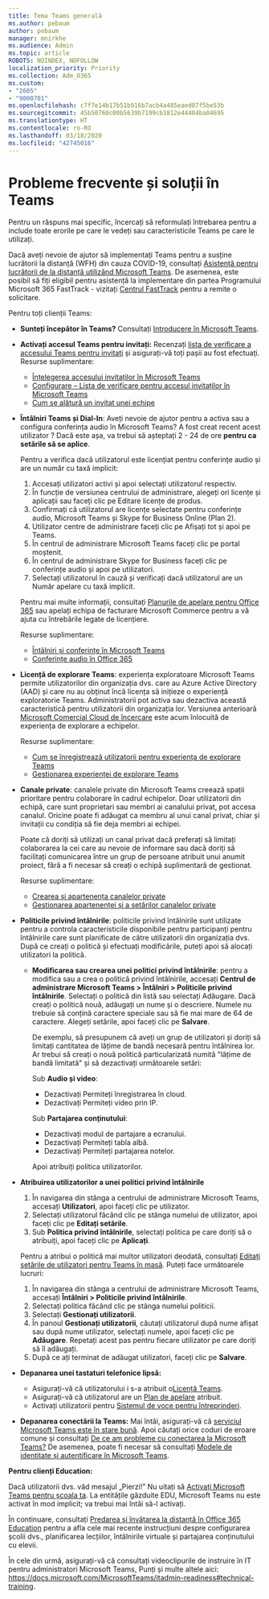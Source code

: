 ```yaml
---
title: Tema Teams generală
ms.author: pebaum
author: pebaum
manager: mnirkhe
ms.audience: Admin
ms.topic: article
ROBOTS: NOINDEX, NOFOLLOW
localization_priority: Priority
ms.collection: Adm_O365
ms.custom:
- "2605"
- "9000701"
ms.openlocfilehash: c7f7e14b17b51b916b7acb4a485eaed07f5be53b
ms.sourcegitcommit: 45b50760c00b5639b7199cb3812e44404ba04695
ms.translationtype: HT
ms.contentlocale: ro-RO
ms.lasthandoff: 03/18/2020
ms.locfileid: "42745016"
---
```

# <a name="teams-common-issues-and-resolutions"></a>Probleme frecvente și soluții în Teams

Pentru un răspuns mai specific, încercați să reformulați întrebarea pentru a include toate erorile pe care le vedeți sau caracteristicile Teams pe care le utilizați.

Dacă aveți nevoie de ajutor să implementați Teams pentru a susține lucrătorii la distanță (WFH) din cauza COVID-19, consultați [Asistență pentru lucrătorii de la distanță utilizând Microsoft Teams](https://docs.microsoft.com/microsoftteams/support-remote-work-with-teams). De asemenea, este posibil să fiți eligibil pentru asistență la implementare din partea Programului Microsoft 365 FastTrack - vizitați [Centrul FastTrack](https://www.microsoft.com/fasttrack) pentru a remite o solicitare.

Pentru toți clienții Teams:

- **Sunteți începător în Teams?** Consultați [Introducere în Microsoft Teams](https://docs.microsoft.com/microsoftteams/get-started-with-teams-quick-start).
- **Activați accesul Teams pentru invitați:** Recenzați [lista de verificare a accesului Teams pentru invitați](https://docs.microsoft.com/microsoftteams/guest-access-checklist) și asigurați-vă toți pașii au fost efectuați. Resurse suplimentare:
    - [Înțelegerea accesului invitaților în Microsoft Teams](https://docs.microsoft.com/microsoftteams/guest-access)
    - [Configurare – Lista de verificare pentru accesul invitaților în Microsoft Teams](https://docs.microsoft.com/microsoftteams/guest-access-checklist)
    - [Cum se alătură un invitat unei echipe](https://docs.microsoft.com/microsoftteams/guest-joins)

- **Întâlniri Teams și Dial-In**: Aveți nevoie de ajutor pentru a activa sau a configura conferința audio în Microsoft Teams? A fost creat recent acest utilizator ? Dacă este așa, va trebui să așteptați 2 - 24 de ore **pentru ca setările să se aplice**. 

    Pentru a verifica dacă utilizatorul este licențiat pentru conferințe audio și are un număr cu taxă implicit:
    1.    Accesați utilizatori activi și apoi selectați utilizatorul respectiv.
    2.    În funcție de versiunea centrului de administrare, alegeți ori licențe și aplicații sau faceți clic pe Editare licențe de produs.
    3.    Confirmați că utilizatorul are licențe selectate pentru conferințe audio, Microsoft Teams și Skype for Business Online (Plan 2).
    4.    Utilizator centre de administrare faceți clic pe Afișați tot și apoi pe Teams.
    5.    În centrul de administrare Microsoft Teams faceți clic pe portal moștenit.
    6.    În centrul de administrare Skype for Business faceți clic pe conferințe audio și apoi pe utilizatori.
    7.    Selectați utilizatorul în cauză și verificați dacă utilizatorul are un Număr apelare cu taxă implicit.
    
    Pentru mai multe informații, consultați [Planurile de apelare pentru Office 365](https://docs.microsoft.com/microsoftteams/calling-plans-for-office-365) sau apelați echipa de facturare Microsoft Commerce pentru a vă ajuta cu întrebările legate de licențiere.

    Resurse suplimentare:

    - [Întâlniri și conferințe în Microsoft Teams](https://docs.microsoft.com/microsoftteams/deploy-meetings-microsoft-teams-landing-page)
    - [Conferințe audio în Office 365](https://docs.microsoft.com/microsoftteams/audio-conferencing-in-office-365)

- **Licență de explorare Teams**: experiența exploratoare Microsoft Teams permite utilizatorilor din organizația dvs. care au Azure Active Directory (AAD) și care nu au obținut încă licența să inițieze o experiență exploratorie Teams. Administratorii pot activa sau dezactiva această caracteristică pentru utilizatorii din organizația lor. Versiunea anterioară [Microsoft Comercial Cloud de încercare](https://docs.microsoft.com/microsoftteams/iw-trial-teams) este acum înlocuită de experiența de explorare a echipelor.

    Resurse suplimentare:

    - [Cum se înregistrează utilizatorii pentru experiența de explorare Teams](https://docs.microsoft.com/microsoftteams/teams-exploratory#how-users-sign-up-for-the-teams-exploratory-experience)
    - [Gestionarea experienței de explorare Teams](https://docs.microsoft.com/microsoftteams/teams-exploratory#manage-the-teams-exploratory-experience)

- **Canale private**: canalele private din Microsoft Teams creează spații prioritare pentru colaborare în cadrul echipelor. Doar utilizatorii din echipă, care sunt proprietari sau membri ai canalului privat, pot accesa canalul. Oricine poate fi adăugat ca membru al unui canal privat, chiar și invitații cu condiția să fie deja membri ai echipei.

    Poate că doriți să utilizați un canal privat dacă preferați să limitați colaborarea la cei care au nevoie de informare sau dacă doriți să facilitați comunicarea între un grup de persoane atribuit unui anumit proiect, fără a fi necesar să creați o echipă suplimentară de gestionat.

    Resurse suplimentare:
    - [Crearea și apartenența canalelor private](https://docs.microsoft.com/microsoftteams/private-channels#private-channel-creation-and-membership)
    - [Gestionarea apartenenței și a setărilor canalelor private](https://docs.microsoft.com/microsoftteams/private-channels#manage-private-channel-membership-and-settings)

- **Politicile privind întâlnirile**: politicile privind întâlnirile sunt utilizate pentru a controla caracteristicile disponibile pentru participanți pentru întâlnirile care sunt planificate de către utilizatorii din organizația dvs. După ce creați o politică și efectuați modificările, puteți apoi să alocați utilizatori la politică. 
    - **Modificarea sau crearea unei politici privind întâlnirile**: pentru a modifica sau a crea o politică privind întâlnirile, accesați **Centrul de administrare Microsoft Teams > Întâlniri > Politicile privind întâlnirile**. Selectați o politică din listă sau selectați Adăugare. Dacă creați o politică nouă, adăugați un nume și o descriere. Numele nu trebuie să conțină caractere speciale sau să fie mai mare de 64 de caractere. Alegeți setările, apoi faceți clic pe **Salvare**.

        De exemplu, să presupunem că aveți un grup de utilizatori și doriți să limitați cantitatea de lățime de bandă necesară pentru întâlnirea lor. Ar trebui să creați o nouă politică particularizată numită "lățime de bandă limitată" și să dezactivați următoarele setări:

        Sub **Audio și video**:
        - Dezactivați Permiteți înregistrarea în cloud.
        - Dezactivați Permiteți video prin IP.

        Sub **Partajarea conținutului**:
        - Dezactivați modul de partajare a ecranului.
        - Dezactivați Permiteți tabla albă.
        - Dezactivați Permiteți partajarea notelor.

        Apoi atribuiți politica utilizatorilor.

- **Atribuirea utilizatorilor a unei politici privind întâlnirile**

    1. În navigarea din stânga a centrului de administrare Microsoft Teams, accesați **Utilizatori**, apoi faceți clic pe utilizator.
    2. Selectați utilizatorul făcând clic pe stânga numelui de utilizator, apoi faceți clic pe **Editați setările**.
    3. Sub **Politica privind întâlnirile**, selectați politica pe care doriți să o atribuiți, apoi faceți clic pe **Aplicați**.

    Pentru a atribui o politică mai multor utilizatori deodată, consultați [Editați setările de utilizatori pentru Teams în masă](https://docs.microsoft.com/microsoftteams/edit-user-settings-in-bulk). Puteți face următoarele lucruri:

    1. În navigarea din stânga a centrului de administrare Microsoft Teams, accesați **Întâlniri > Politicile privind întâlnirile**.
    2. Selectați politica făcând clic pe stânga numelui politicii.
    3. Selectați **Gestionați utilizatorii**.
    4. În panoul **Gestionați utilizatorii**, căutați utilizatorul după nume afișat sau după nume utilizator, selectați numele, apoi faceți clic pe **Adăugare**. Repetați acest pas pentru fiecare utilizator pe care doriți să îl adăugați.
    5. După ce ați terminat de adăugat utilizatori, faceți clic pe **Salvare**.

- **Depanarea unei tastaturi telefonice lipsă:**  

    - Asigurați-vă că utilizatorului i s-a atribuit o[Licență Teams](https://docs.microsoft.com/MicrosoftTeams/assign-teams-licenses).
    - Asigurați-vă că utilizatorul are un [Plan de apelare](https://docs.microsoft.com/MicrosoftTeams/calling-plan-landing-page) atribuit.
    - Activați utilizatorii pentru [Sistemul de voce pentru întreprinderi](https://docs.microsoft.com/skypeforbusiness/skype-for-business-hybrid-solutions/plan-your-phone-system-cloud-pbx-solution/enable-users-for-enterprise-voice-online-and-phone-system-voicemail#to-enable-your-users-for-phone-system-in-office-365-voice-and-voicemail).

- **Depanarea conectării la Teams:** Mai întâi, asigurați-vă că [serviciul Microsoft Teams este în stare bună](https://admin.microsoft.com/Adminportal/Home?source=applauncher#/servicehealth). Apoi căutați orice coduri de eroare comune și consultați [De ce am probleme cu conectarea la Microsoft Teams?](https://support.office.com/article/a02f683b-61a3-4008-9447-ee60c5593b0f)  De asemenea, poate fi necesar să consultați [Modele de identitate și autentificare în Microsoft Teams](https://docs.microsoft.com/MicrosoftTeams/identify-models-authentication).

**Pentru clienți Education:**

Dacă utilizatorii dvs. văd mesajul „Pierzi!” Nu uitați să [Activați Microsoft Teams pentru școala ta](https://docs.microsoft.com/microsoft-365/education/intune-edu-trial/enable-microsoft-teams). La entitățile găzduite EDU, Microsoft Teams nu este activat în mod implicit; va trebui mai întâi să-l activați.

În continuare, consultați [Predarea și învățarea la distanță în Office 365 Education](https://support.office.com/article/remote-teaching-and-learning-in-office-365-education-f651ccae-7b65-478b-8366-51bb884025c4) pentru a afla cele mai recente instrucțiuni despre configurarea școlii dvs., planificarea lecțiilor, întâlnirile virtuale și partajarea conținutului cu elevii.

În cele din urmă, asigurați-vă că consultați videoclipurile de instruire în IT pentru administratori Microsoft Teams, Punți și multe altele aici: https://docs.microsoft.com/MicrosoftTeams/itadmin-readiness#technical-training. 
